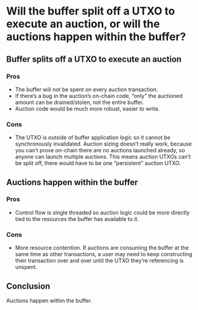 # Will the buffer split off a UTXO to execute an auction, or will the auctions happen within the buffer?

## Buffer splits off a UTXO to execute an auction

### Pros

- The buffer will not be spent on every auction transaction.
- If there’s a bug in the auction’s on-chain code, “only” the auctioned amount can be drained/stolen, not the entire buffer.
- Auction code would be much more robust, easier to write.

### Cons

- The UTXO is outside of buffer application logic so it cannot be synchronously invalidated.
Auction sizing doesn’t really work, because you can’t prove on-chain there are no auctions launched already, so anyone can launch multiple auctions. This means auction UTXOs can’t be split off, there would have to be one “persistent” auction UTXO.

## Auctions happen within the buffer

### Pros

- Control flow is single threaded so auction logic could be more directly tied to the resources the buffer has available to it.

### Cons

- More resource contention. If auctions are consuming the buffer at the same time as other transactions, a user may need to keep constructing their transaction over and over until the UTXO they’re referencing is unspent.

## Conclusion

Auctions happen within the buffer.


